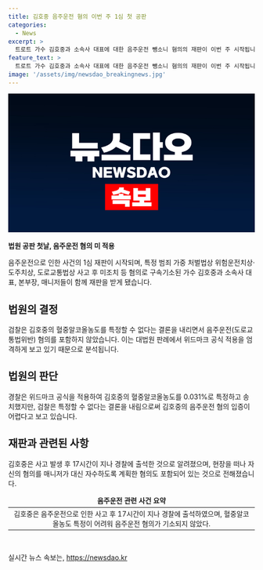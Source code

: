 ```yaml
---
title: 김호중 음주운전 혐의 이번 주 1심 첫 공판
categories:
  - News
excerpt: >
  트로트 가수 김호중과 소속사 대표에 대한 음주운전 뺑소니 혐의의 재판이 이번 주 시작됩니다. 김호중은 음주운전으로 사고를 낸 후 조치를 취하지 않고 도주한 혐의를 받고, 자신의 혐의를 매니저가 대신 자수하도록 유도한 혐의도 있습니다. 음주운전 혐의가 입증되지 않아 기소되지 않았으나, 첫 공판기일에서 소속사 대표와 본부장, 매니저도 함께 재판을 받을 예정입니다.
feature_text: >
  트로트 가수 김호중과 소속사 대표에 대한 음주운전 뺑소니 혐의의 재판이 이번 주 시작됩니다. 김호중은 음주운전으로 사고를 낸 후 조치를 취하지 않고 도주한 혐의를 받고, 자신의 혐의를 매니저가 대신 자수하도록 유도한 혐의도 있습니다. 음주운전 혐의가 입증되지 않아 기소되지 않았으나, 첫 공판기일에서 소속사 대표와 본부장, 매니저도 함께 재판을 받을 예정입니다.
image: '/assets/img/newsdao_breakingnews.jpg'
---
```


<p><img src="/assets/img/newsdao_breakingnews.jpg" alt="ranknews 속보" /></p>

<p><b>법원 공판 첫날, 음주운전 혐의 미 적용</b></p>

<p data-ke-size="size16">음주운전으로 인한 사건의 1심 재판이 시작되며, 특정 범죄 가중 처벌법상 위험운전치상·도주치상, 도로교통법상 사고 후 미조치 등 혐의로 구속기소된 가수 김호중과 소속사 대표, 본부장, 매니저들이 함께 재판을 받게 됐습니다.</p> 

<h2 data-ke-size="size26">법원의 결정</h2>

<p data-ke-size="size16">검찰은 김호중의 혈중알코올농도를 특정할 수 없다는 결론을 내리면서 음주운전(도로교통법위반) 혐의를 포함하지 않았습니다. 이는 대법원 판례에서 위드마크 공식 적용을 엄격하게 보고 있기 때문으로 분석됩니다.</p>

<h2 data-ke-size="size26">법원의 판단</h2>

<p data-ke-size="size16">경찰은 위드마크 공식을 적용하여 김호중의 혈중알코올농도를 0.031%로 특정하고 송치했지만, 검찰은 특정할 수 없다는 결론을 내림으로써 김호중의 음주운전 혐의 입증이 어렵다고 보고 있습니다.</p>

<h2 data-ke-size="size26">재판과 관련된 사항</h2>

<p data-ke-size="size16">김호중은 사고 발생 후 17시간이 지나 경찰에 출석한 것으로 알려졌으며, 현장을 떠나 자신의 혐의를 매니저가 대신 자수하도록 계획한 혐의도 포함되어 있는 것으로 전해졌습니다.</p>

<table>
<thead>
<tr>
<td style="text-align: center; height: 17px;"><b>음주운전 관련 사건 요약</b></td>
</tr>
</thead>
<tbody>
<tr>
<td style="text-align: center; height: 17px;">김호중은 음주운전으로 인한 사고 후 17시간이 지나 경찰에 출석하였으며, 혈중알코올농도 특정이 어려워 음주운전 혐의가 기소되지 않았다.</td>
</tr>
</tbody>
</table>

<p data-ke-size="size16">&nbsp;</p>
실시간 뉴스 속보는, <a href="https://newsdao.kr" rel="dofollow">https://newsdao.kr</a>


